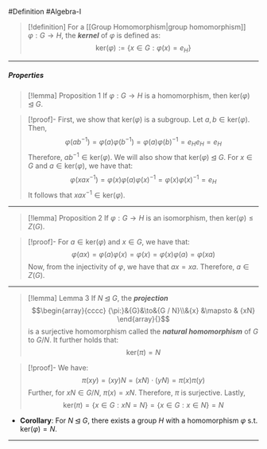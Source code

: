 #Definition #Algebra-I 

> [!definition]
> For a [[Group Homomorphism|group homomorphism]] $\varphi:G \to H$, the ***kernel*** of $\varphi$ is defined as:$$\text{ker}(\varphi):=\{ x\in G: \varphi(x)=e_{H} \}$$
---
##### Properties
> [!lemma] Proposition 1
> If $\varphi:G\to H$ is a homomorphism, then $\text{ker}(\varphi) \unlhd G$.

> [!proof]-
> First, we show that $\text{ker}(\varphi)$ is a subgroup. Let $a,b\in \text{ker}(\varphi)$. Then, $$\varphi(ab^{-1})=\varphi(a)\varphi(b^{-1})=\varphi(a)\varphi(b)^{-1}=e_{H}e_{H}=e_{H}$$
> Therefore, $ab^{-1}\in \text{ker}(\varphi)$. We will also show that $\text{ker}(\varphi)\unlhd G$. For $x\in G$ and $a\in \text{ker}(\varphi)$, we have that: $$\varphi(x a x^{-1})=\varphi(x)\varphi(a)\varphi(x)^{-1}=\varphi(x)\varphi(x)^{-1}=e_{H}$$It follows that $xax^{-1}\in \text{ker}(\varphi)$.
---
> [!lemma] Proposition 2
> If $\varphi:G\to H$ is an isomorphism, then $\text{ker}(\varphi) \leq Z(G)$.

> [!proof]-
> For $a\in \text{ker}(\varphi)$ and $x\in G$, we have that: $$\varphi(ax)=\varphi(a)\varphi(x)=\varphi(x)=\varphi(x)\varphi(a)=\varphi(xa)$$
> Now, from the injectivity of $\varphi$, we have that $ax=xa$. Therefore, $a\in Z(G)$.
---
> [!lemma] Lemma 3
> If $N \unlhd G$, the ***projection*** $$\begin{array}{cccc} {\pi:}&{G}&\to&{G / N}\\&{x} &\mapsto & {xN} \end{array}{}$$ is a surjective homomorphism called the ***natural homomorphism*** of $G$ to $G / N$. It further holds that: $$\text{ker}(\pi)=N$$

> [!proof]-
> We have:
> $$\pi(xy)=(xy)N=(xN)\cdot (yN)=\pi(x)\pi(y)$$
> Further, for $xN\in G / N$, $\pi(x)=xN$. Therefore, $\pi$ is surjective. Lastly, $$\text{ker}(\pi)=\{ x\in G: xN=N \}=\{ x\in G: x\in N \}=N$$
- **Corollary**: For $N\unlhd G$, there exists a group $H$ with a homomorphism $\varphi$ s.t. $\text{ker}(\varphi)=N$.
---


